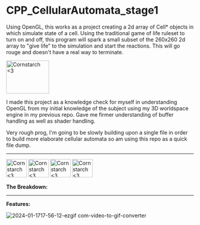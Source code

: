 # CPP_CellularAutomata_stage1
  Using OpenGL, this works as a project creating a 2d array of Cell* objects in which simulate state of a cell. Using the traditional game of life ruleset to turn on and off, this program will spark a small subset of the 260x260 2d array to "give life" to the simulation and start the reactions. This will go rouge and doesn't have a real way to terminate.

<img src="https://github.com/Kingerthanu/CPP_CellularAutomata_stage1/assets/76754592/a75aa857-8712-426d-8da4-110db742dffd" alt="Cornstarch <3" width="115" height="89">

  I made this project as a knowledge check for myself in understanding OpenGL from my initial knowledge of the subject using my 3D worldspace engine in my previous repo. Gave me firmer understanding of buffer handling as well as shader handling.

  Very rough prog, I'm going to be slowly building upon a single file in order to build more elaborate cellular automata so am using this repo as a quick file dump.


------------------------------------------------------

<img src="https://github.com/Kingerthanu/CPP_CellularAutomata_stage1/assets/76754592/4248d78b-b941-477c-b50e-3e6b0a3d9028" alt="Cornstarch <3" width="55" height="49"> <img src="https://github.com/Kingerthanu/CPP_CellularAutomata_stage1/assets/76754592/4248d78b-b941-477c-b50e-3e6b0a3d9028" alt="Cornstarch <3" width="55" height="49"> <img src="https://github.com/Kingerthanu/CPP_CellularAutomata_stage1/assets/76754592/4248d78b-b941-477c-b50e-3e6b0a3d9028" alt="Cornstarch <3" width="55" height="49"> <img src="https://github.com/Kingerthanu/CPP_CellularAutomata_stage1/assets/76754592/4248d78b-b941-477c-b50e-3e6b0a3d9028" alt="Cornstarch <3" width="55" height="49">


**The Breakdown:**


------------------------------------------------------

**Features:**


![2024-01-1717-56-12-ezgif com-video-to-gif-converter](https://github.com/Kingerthanu/CPP_CellularAutomata_stage1/assets/76754592/3457ef03-4667-4dbe-9bbb-49bb638f4f04)
